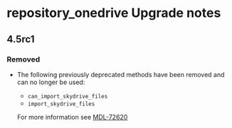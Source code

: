 # repository_onedrive Upgrade notes

## 4.5rc1

### Removed

- The following previously deprecated methods have been removed and can no longer be used:
  - `can_import_skydrive_files`
  - `import_skydrive_files`

  For more information see [MDL-72620](https://tracker.moodle.org/browse/MDL-72620)
